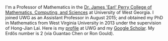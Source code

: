 I'm a Professor of Mathematics in the [Dr. James 'Earl' Perry College of Mathematics, Computing, and Sciences](https://www.westga.edu/academics/cmcs/) at University of West Georgia.  I joined UWG as an Assistant Professor in August 2015; and obtained my PhD in Mathematics from West Virginia University in 2013 under the supervision of Hong-Jian Lai. Here is my [profile](https://www.westga.edu/profile.php?emp_id=91222) at UWG and my [Google Scholar](https://scholar.google.com/citations?hl=en&user=2ZInCO8AAAAJ). My Erdős number is 2 (via Guantao Chen or Ron Gould).
